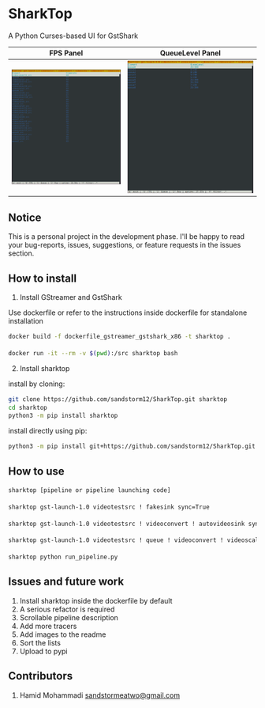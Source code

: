 # SharkTop

A Python Curses-based UI for GstShark

FPS Panel                  | QueueLevel Panel
:-------------------------:|:-------------------------:
![](image/fps.png)         | ![](image/queue.png)

## Notice

This is a personal project in the development phase. I'll be happy to read your bug-reports, issues, suggestions, or feature requests in the issues section.

## How to install

1. Install GStreamer and GstShark

Use dockerfile or refer to the instructions inside dockerfile for standalone installation

```bash
docker build -f dockerfile_gstreamer_gstshark_x86 -t sharktop .

docker run -it --rm -v $(pwd):/src sharktop bash
```

2. Install sharktop

install by cloning:
```bash
git clone https://github.com/sandstorm12/SharkTop.git sharktop
cd sharktop
python3 -m pip install sharktop
```

install directly using pip:
```bash
python3 -m pip install git+https://github.com/sandstorm12/SharkTop.git
```

## How to use

```bash
sharktop [pipeline or pipeline launching code]

sharktop gst-launch-1.0 videotestsrc ! fakesink sync=True

sharktop gst-launch-1.0 videotestsrc ! videoconvert ! autovideosink sync=True

sharktop gst-launch-1.0 videotestsrc ! queue ! videoconvert ! videoscale ! autovideosink sync=True -p "queue|videoscale"

sharktop python run_pipeline.py
```

## Issues and future work
1. Install sharktop inside the dockerfile by default
2. A serious refactor is required
3. Scrollable pipeline description
4. Add more tracers
5. Add images to the readme
6. Sort the lists
7. Upload to pypi

## Contributors
1. Hamid Mohammadi <sandstormeatwo@gmail.com>

